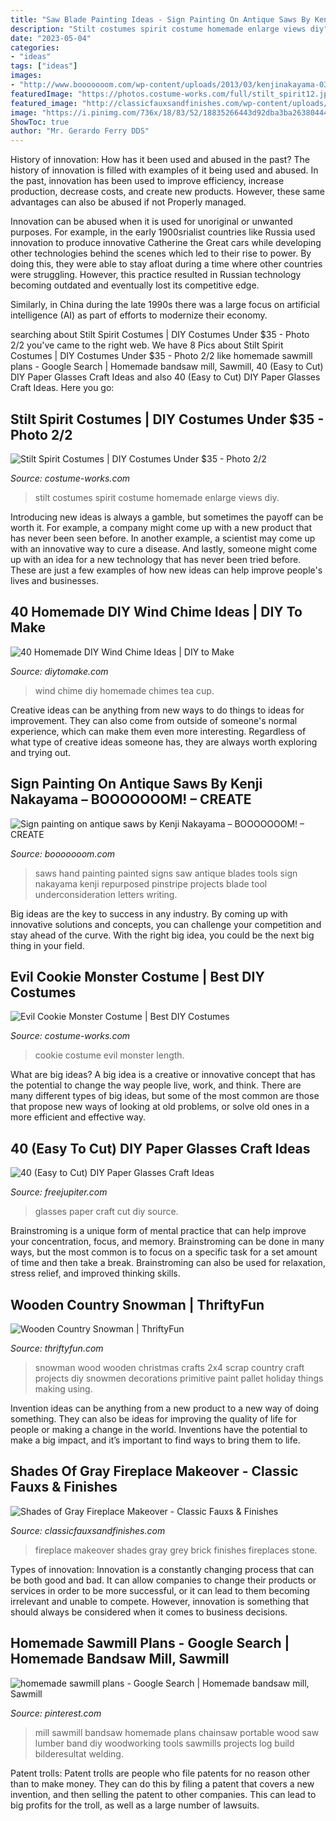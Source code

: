 ```yaml
---
title: "Saw Blade Painting Ideas - Sign Painting On Antique Saws By Kenji Nakayama – Booooooom! – Create"
description: "Stilt costumes spirit costume homemade enlarge views diy"
date: "2023-05-04"
categories:
- "ideas"
tags: ["ideas"]
images:
- "http://www.booooooom.com/wp-content/uploads/2013/03/kenjinakayama-03.jpg"
featuredImage: "https://photos.costume-works.com/full/stilt_spirit12.jpg"
featured_image: "http://classicfauxsandfinishes.com/wp-content/uploads/2016/05/AfterFireplace5Putnam3-800x800.jpg"
image: "https://i.pinimg.com/736x/18/83/52/18835266443d92dba3ba263804447518.jpg"
ShowToc: true
author: "Mr. Gerardo Ferry DDS"
---
```



History of innovation: How has it been used and abused in the past?
The history of innovation is filled with examples of it being used and abused. In the past, innovation has been used to improve efficiency, increase production, decrease costs, and create new products. However, these same advantages can also be abused if not Properly managed.

Innovation can be abused when it is used for unoriginal or unwanted purposes. For example, in the early 1900srialist countries like Russia used innovation to produce innovative Catherine the Great cars while developing other technologies behind the scenes which led to their rise to power. By doing this, they were able to stay afloat during a time where other countries were struggling. However, this practice resulted in Russian technology becoming outdated and eventually lost its competitive edge. 

Similarly, in China during the late 1990s there was a large focus on artificial intelligence (AI) as part of efforts to modernize their economy.

	

		
searching about Stilt Spirit Costumes | DIY Costumes Under $35 - Photo 2/2 you've came to the right web. We have 8 Pics about Stilt Spirit Costumes | DIY Costumes Under $35 - Photo 2/2 like homemade sawmill plans - Google Search | Homemade bandsaw mill, Sawmill, 40 (Easy to Cut) DIY Paper Glasses Craft Ideas and also 40 (Easy to Cut) DIY Paper Glasses Craft Ideas. Here you go:
		
    
## Stilt Spirit Costumes | DIY Costumes Under $35 - Photo 2/2

<img loading=lazy src="https://photos.costume-works.com/full/stilt_spirit12.jpg" onerror="this.onerror=null;this.src='https://tse3.mm.bing.net/th?id=OIP.lQrN_rb8IVpXFTFLRsqLwgHaNK&amp;pid=15.1';" alt="Stilt Spirit Costumes | DIY Costumes Under $35 - Photo 2/2">

_Source: costume-works.com_

>stilt costumes spirit costume homemade enlarge views diy. 

	

Introducing new ideas is always a gamble, but sometimes the payoff can be worth it. For example, a company might come up with a new product that has never been seen before. In another example, a scientist may come up with an innovative way to cure a disease. And lastly, someone might come up with an idea for a new technology that has never been tried before. These are just a few examples of how new ideas can help improve people's lives and businesses.

    
## 40 Homemade DIY Wind Chime Ideas | DIY To Make

<img loading=lazy src="http://www.diytomake.com/wp-content/uploads/2016/08/diy-teacup-wind-chimes.jpg" onerror="this.onerror=null;this.src='https://tse3.mm.bing.net/th?id=OIP.w34bJ92UN57pv7j7wICiawHaNw&amp;pid=15.1';" alt="40 Homemade DIY Wind Chime Ideas | DIY to Make">

_Source: diytomake.com_

>wind chime diy homemade chimes tea cup. 

	

Creative ideas can be anything from new ways to do things to ideas for improvement. They can also come from outside of someone's normal experience, which can make them even more interesting. Regardless of what type of creative ideas someone has, they are always worth exploring and trying out.

    
## Sign Painting On Antique Saws By Kenji Nakayama – BOOOOOOOM! – CREATE

<img loading=lazy src="http://www.booooooom.com/wp-content/uploads/2013/03/kenjinakayama-03.jpg" onerror="this.onerror=null;this.src='https://tse4.mm.bing.net/th?id=OIP.ySDqq_9dvYAAprLFjpw0nQHaJ4&amp;pid=15.1';" alt="Sign painting on antique saws by Kenji Nakayama – BOOOOOOOM! – CREATE">

_Source: booooooom.com_

>saws hand painting painted signs saw antique blades tools sign nakayama kenji repurposed pinstripe projects blade tool underconsideration letters writing. 

	

Big ideas are the key to success in any industry. By coming up with innovative solutions and concepts, you can challenge your competition and stay ahead of the curve. With the right big idea, you could be the next big thing in your field.

    
## Evil Cookie Monster Costume | Best DIY Costumes

<img loading=lazy src="https://photos.costume-works.com/full/evil_cookie_monster1.jpg" onerror="this.onerror=null;this.src='https://tse1.mm.bing.net/th?id=OIP.n_d0vK3pHwG4ruPmIa_BkwHaMD&amp;pid=15.1';" alt="Evil Cookie Monster Costume | Best DIY Costumes">

_Source: costume-works.com_

>cookie costume evil monster length. 

	

What are big ideas?
A big idea is a creative or innovative concept that has the potential to change the way people live, work, and think. There are many different types of big ideas, but some of the most common are those that propose new ways of looking at old problems, or solve old ones in a more efficient and effective way.

    
## 40 (Easy To Cut) DIY Paper Glasses Craft Ideas

<img loading=lazy src="http://www.freejupiter.com/wp-content/uploads/2018/02/Paper-Glasses-Craft-Ideas5-3.jpg" onerror="this.onerror=null;this.src='https://tse2.mm.bing.net/th?id=OIP.izkzgF9JTHiVSYpHD11rngHaDs&amp;pid=15.1';" alt="40 (Easy to Cut) DIY Paper Glasses Craft Ideas">

_Source: freejupiter.com_

>glasses paper craft cut diy source. 

	

Brainstroming is a unique form of mental practice that can help improve your concentration, focus, and memory. Brainstroming can be done in many ways, but the most common is to focus on a specific task for a set amount of time and then take a break. Brainstroming can also be used for relaxation, stress relief, and improved thinking skills.

    
## Wooden Country Snowman | ThriftyFun

<img loading=lazy src="http://img.thrfun.com/img/019/503/wooden_country_snowman_l8.jpg" onerror="this.onerror=null;this.src='https://tse4.mm.bing.net/th?id=OIP.0cFIJ7Y1ZiqoUwSceM8CuAAAAA&amp;pid=15.1';" alt="Wooden Country Snowman | ThriftyFun">

_Source: thriftyfun.com_

>snowman wood wooden christmas crafts 2x4 scrap country craft projects diy snowmen decorations primitive paint pallet holiday things making using. 

	

Invention ideas can be anything from a new product to a new way of doing something. They can also be ideas for improving the quality of life for people or making a change in the world. Inventions have the potential to make a big impact, and it’s important to find ways to bring them to life.

    
## Shades Of Gray Fireplace Makeover - Classic Fauxs &amp; Finishes

<img loading=lazy src="http://classicfauxsandfinishes.com/wp-content/uploads/2016/05/AfterFireplace5Putnam3-800x800.jpg" onerror="this.onerror=null;this.src='https://tse3.mm.bing.net/th?id=OIP.Tbn6yM62p-UlICJT0G7pugHaHa&amp;pid=15.1';" alt="Shades of Gray Fireplace Makeover - Classic Fauxs &amp; Finishes">

_Source: classicfauxsandfinishes.com_

>fireplace makeover shades gray grey brick finishes fireplaces stone. 

	

Types of innovation:
Innovation is a constantly changing process that can be both good and bad. It can allow companies to change their products or services in order to be more successful, or it can lead to them becoming irrelevant and unable to compete. However, innovation is something that should always be considered when it comes to business decisions.

    
## Homemade Sawmill Plans - Google Search | Homemade Bandsaw Mill, Sawmill

<img loading=lazy src="https://i.pinimg.com/736x/18/83/52/18835266443d92dba3ba263804447518.jpg" onerror="this.onerror=null;this.src='https://tse2.mm.bing.net/th?id=OIP.2fSskXG1EE_cm1556g3PQAAAAA&amp;pid=15.1';" alt="homemade sawmill plans - Google Search | Homemade bandsaw mill, Sawmill">

_Source: pinterest.com_

>mill sawmill bandsaw homemade plans chainsaw portable wood saw lumber band diy woodworking tools sawmills projects log build bilderesultat welding. 

	

Patent trolls:
Patent trolls are people who file patents for no reason other than to make money. They can do this by filing a patent that covers a new invention, and then selling the patent to other companies. This can lead to big profits for the troll, as well as a large number of lawsuits.

